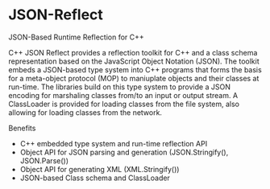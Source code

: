 # JSON-Reflect
JSON-Based Runtime Reflection for C++

C++ JSON Reflect provides a reflection toolkit for C++ and a class schema representation based on the JavaScript Object Notation (JSON). The toolkit embeds a JSON-based type system into C++ programs that forms the basis for a meta-object protocol (MOP) to maniuplate objects and their classes at run-time. The libraries build on this type system to provide a JSON encoding for marshaling classes from/to an input or output stream. A ClassLoader is provided for loading classes from the file system, also allowing for loading classes from the network.

Benefits

- C++ embedded type system and run-time reflection API
- Object API for JSON parsing and generation (JSON.Stringify(), JSON.Parse())
- Object API for generating XML (XML.Stringify())
- JSON-based Class schema and ClassLoader
